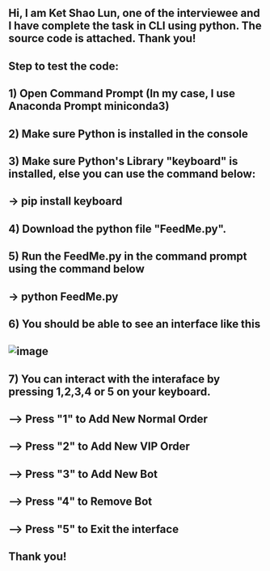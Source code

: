 ## Hi, I am Ket Shao Lun, one of the interviewee and I have complete the task in CLI using python. The source code is attached. Thank you!


## Step to test the code:
## 1) Open Command Prompt (In my case, I use Anaconda Prompt miniconda3)
## 2) Make sure Python is installed in the console
## 3) Make sure Python's Library "keyboard" is installed, else you can use the command below:
##    -> pip install keyboard
## 4) Download the python file "FeedMe.py".
## 5) Run the FeedMe.py in the command prompt using the command below
##    -> python FeedMe.py
## 6) You should be able to see an interface like this
##
## ![image](https://github.com/user-attachments/assets/9e0badc1-5554-44f4-82f7-2b01bbb3c748)
##
## 7) You can interact with the interaface by pressing 1,2,3,4 or 5 on your keyboard. 
##  -->  Press "1" to Add New Normal Order
##  -->  Press "2" to Add New VIP Order
##  -->  Press "3" to Add New Bot
##  -->  Press "4" to Remove Bot
##  -->  Press "5" to Exit the interface
##
##  Thank you!
<!--
**SLKet23/SLKet23** is a ✨ _special_ ✨ repository because its `README.md` (this file) appears on your GitHub profile.

Here are some ideas to get you started:

- 🔭 I’m currently working on ...
- 🌱 I’m currently learning ...
- 👯 I’m looking to collaborate on ...
- 🤔 I’m looking for help with ...
- 💬 Ask me about ...
- 📫 How to reach me: ...
- 😄 Pronouns: ...
- ⚡ Fun fact: ...
-->
